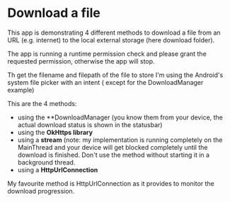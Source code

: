 # Download a file

This app is demonstrating 4 different methods to download a file from an URL (e.g. internet) to the 
local external storage (here download folder).

The app is running a runtime permission check and please grant the requested permission, otherwise the app will stop. 

Th get the filename and filepath of the file to store I'm using the Android's system file picker with an intent ( 
except for the DownloadManager example)

This are the 4 methods:

* using the **DownloadManager (you know them from your device, the actual download status is shown in the statusbar)
* using the **OkHttps library**
* using a **stream** (note: my implementation is running completely on the MainThread and your device will get blocked 
completely until the download is finished. Don't use the method without starting it in a background thread.
* using a **HttpUrlConnection**

My favourite method is HttpUrlConnection as it provides to monitor the download progression.
